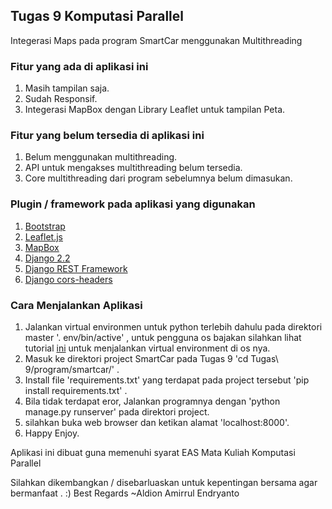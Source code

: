 ## Tugas 9 Komputasi Parallel
Integerasi Maps pada program SmartCar menggunakan Multithreading

###  Fitur yang ada di aplikasi ini 

1. Masih tampilan saja.
2. Sudah Responsif.
3. Integerasi MapBox dengan Library Leaflet untuk tampilan Peta.

###  Fitur yang belum tersedia di aplikasi ini

1. Belum menggunakan multithreading.
2. API untuk mengakses multithreading belum tersedia.
3. Core multithreading dari program sebelumnya belum dimasukan.

### Plugin / framework pada aplikasi yang digunakan

1. [Bootstrap ](https://github.com/twbs/bootstrap)
2. [Leaflet.js](https://github.com/Leaflet/Leaflet)
3. [MapBox](https://mapbox.com)
4. [Django 2.2](https://www.djangoproject.com/)
5. [Django REST Framework](https://www.django-rest-framework.org)
6. [Django cors-headers](https://pypi.org/project/django-cors-headers/)

### Cara Menjalankan Aplikasi
1. Jalankan virtual environmen untuk python terlebih dahulu pada direktori master '. env/bin/active' , untuk pengguna os bajakan silahkan lihat tutorial [ini](https://programwithus.com/learn-to-code/Pip-and-virtualenv-on-Windows/) untuk menjalankan virtual environment di os nya.
2. Masuk ke direktori project SmartCar pada Tugas 9 'cd Tugas\ 9/program/smartcar/' .
3. Install file 'requirements.txt' yang terdapat pada project tersebut 'pip install requirements.txt' .
4. Bila tidak terdapat eror, Jalankan programnya dengan 'python manage.py runserver' pada direktori project.
5. silahkan buka web browser dan ketikan alamat 'localhost:8000'.
6. Happy Enjoy.

Aplikasi ini dibuat guna memenuhi syarat EAS Mata Kuliah Komputasi Parallel

Silahkan dikembangkan / disebarluaskan untuk kepentingan bersama agar bermanfaat . :)
Best Regards ~Aldion Amirrul Endryanto

